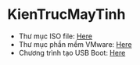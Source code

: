 # KienTrucMayTinh
- Thư mục ISO file: [Here](https://drive.google.com/drive/u/0/folders/1_1z0Jl5s5FQbLuQtfuIY7A2EmOx5mIWj)
- Thư mục phần mềm VMware: [Here](https://drive.google.com/drive/u/0/folders/1TTh4DCdav9jgRMDbWIrJB9ALkI-nPSaf)
- Chương trình tạo USB Boot: [Here](https://drive.google.com/drive/u/0/folders/1eMQ3B__6Vn0rKSNhay8fCFJOgkEfEliM)
